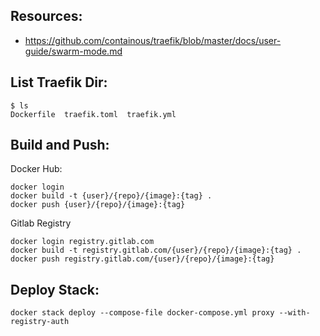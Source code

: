 ## Resources:

- https://github.com/containous/traefik/blob/master/docs/user-guide/swarm-mode.md

## List Traefik Dir:

```
$ ls
Dockerfile  traefik.toml  traefik.yml
```

## Build and Push:

Docker Hub:

```
docker login
docker build -t {user}/{repo}/{image}:{tag} .
docker push {user}/{repo}/{image}:{tag}
```

Gitlab Registry

```
docker login registry.gitlab.com
docker build -t registry.gitlab.com/{user}/{repo}/{image}:{tag} .
docker push registry.gitlab.com/{user}/{repo}/{image}:{tag}
```

## Deploy Stack:

```
docker stack deploy --compose-file docker-compose.yml proxy --with-registry-auth
```
